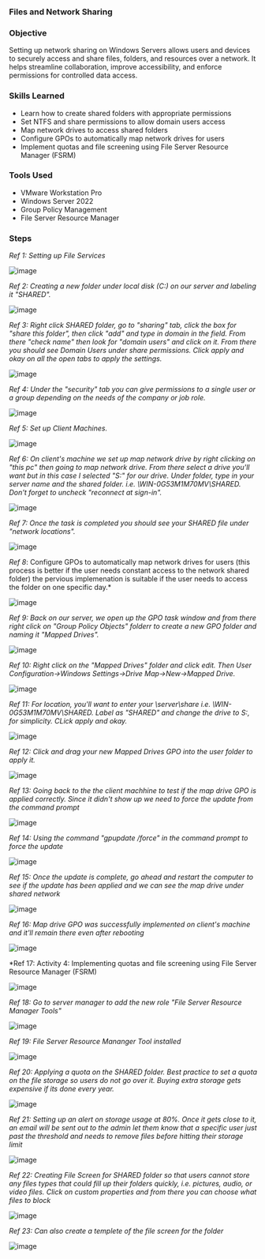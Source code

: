 ### Files and Network Sharing

### Objective
  
Setting up network sharing on Windows Servers allows users and devices to securely access and share files, folders, and resources over a network. It helps streamline collaboration, improve accessibility, and enforce permissions for controlled data access.

### Skills Learned

- Learn how to create shared folders with appropriate permissions
- Set NTFS and share permissions to allow domain users access
- Map network drives to access shared folders
- Configure GPOs to automatically map network drives for users
- Implement quotas and file screening using File Server Resource Manager (FSRM)

### Tools Used

- VMware Workstation Pro
- Windows Server 2022
- Group Policy Management
- File Server Resource Manager

### Steps

*Ref 1: Setting up File Services*

![image](https://github.com/user-attachments/assets/63225de4-6851-4bf2-9799-aef6fcb31ad6)

*Ref 2: Creating a new folder under local disk (C:) on our server and labeling it "SHARED".*

![image](https://github.com/user-attachments/assets/5eab0fe2-c06a-4d83-911e-63a5468c83b7)

*Ref 3: Right click SHARED folder, go to "sharing" tab, click the box for "share this folder", then click "add" and type in domain in the field. From there "check name" then look for "domain users" and click on it. From there you should see Domain Users under share permissions. Click apply and okay on all the open tabs to apply the settings.*

![image](https://github.com/user-attachments/assets/29408179-c644-4bcd-922b-f6939f01756b)

*Ref 4: Under the "security" tab you can give permissions to a single user or a group depending on the needs of the company or job role.*

![image](https://github.com/user-attachments/assets/69b0626e-85fc-48f2-b2ca-9a85db9ae0ca)

*Ref 5: Set up Client Machines.*

![image](https://github.com/user-attachments/assets/0a9dc45c-ba97-4fdf-93b6-686067dd0e90)

*Ref 6: On client's machine we set up map network drive by right clicking on "this pc" then going to map network drive. From there select a drive you'll want but in this case I selected "S:" for our drive. Under folder, type in your server name and the shared folder. i.e. \\WIN-0G53M1M70MV\SHARED. Don't forget to uncheck "reconnect at sign-in".*

![image](https://github.com/user-attachments/assets/9c22a900-833c-4c54-89a6-49ddba178203)

*Ref 7: Once the task is completed you should see your SHARED file under "network locations".*

![image](https://github.com/user-attachments/assets/1b7cf044-51e3-4ce7-a01f-3c88e0c99f00)

*Ref 8*: Configure GPOs to automatically map network drives for users (this process is better if the user needs constant access to the network shared folder) the pervious implemenation is suitable if the user needs to access the folder on one specific day.*

![image](https://github.com/user-attachments/assets/5ae2f48d-39dc-484a-8b95-eb46bc052f5b)

*Ref 9: Back on our server, we open up the GPO task window and from there right click on "Group Policy Objects" folderr to create a new GPO folder and naming it "Mapped Drives".*

![image](https://github.com/user-attachments/assets/3027f689-9ed7-4fe5-9fc9-896dacc52725)

*Ref 10: Right click on the "Mapped Drives" folder and click edit. Then User Configuration->Windows Settings->Drive Map->New->Mapped Drive.*

![image](https://github.com/user-attachments/assets/73a1e0a0-7a43-4679-9599-ef1757491ad5)

*Ref 11: For location, you'll want to enter your \\server\share i.e. \\WIN-0G53M1M70MV\SHARED. Label as "SHARED" and change the drive to S:, for simplicity. CLick apply and okay.*

![image](https://github.com/user-attachments/assets/ce030be0-f95c-44dd-b261-4e0955785e2f)

*Ref 12: Click and drag your new Mapped Drives GPO into the user folder to apply it.*

![image](https://github.com/user-attachments/assets/a9869242-eeb0-4278-8bac-7f082a11c948)

*Ref 13: Going back to the the client machhine to test if the map drive GPO is applied correctly. Since it didn't show up we need to force the update from the command prompt*

![image](https://github.com/user-attachments/assets/79d50060-39f5-4e7a-b597-f6cea64f8ce7)

*Ref 14: Using the command "gpupdate /force" in the command prompt to force the update*

![image](https://github.com/user-attachments/assets/1c61f371-cc16-48e7-9565-3fa4345c7f6e)

*Ref 15: Once the update is complete, go ahead and restart the computer to see if the update has been applied and we can see the map drive under shared network*

![image](https://github.com/user-attachments/assets/5b26cfaf-4f83-4bd4-830d-dbdf2552df62)

*Ref 16: Map drive GPO was successfully implemented on client's machine and it'll remain there even after rebooting*

![image](https://github.com/user-attachments/assets/60b9f382-899f-461c-995d-ebb24343f996)

*Ref 17: Activity 4: Implementing quotas and file screening using File Server Resource Manager (FSRM) 

![image](https://github.com/user-attachments/assets/46918186-9b6e-48c6-b552-850ea9b75c69)

*Ref 18: Go to server manager to add the new role "File Server Resource Manager Tools"*

![image](https://github.com/user-attachments/assets/62fe2d15-e195-435a-8fc7-ab482f39dab4)

*Ref 19: File Server Resource Mananger Tool installed*

![image](https://github.com/user-attachments/assets/91c2463c-0ae8-48a4-bc59-38e5ef5687c1)

*Ref 20: Applying a quota on the SHARED folder. Best practice to set a quota on the file storage so users do not go over it. Buying extra storage gets expensive if its done every year.*

![image](https://github.com/user-attachments/assets/db428948-ff09-4e35-8cd3-6924e092c3ba)

*Ref 21: Setting up an alert on storage usage at 80%. Once it gets close to it, an email will be sent out to the admin let them know that a specific user just past the threshold and needs to remove files before hitting their storage limit*

![image](https://github.com/user-attachments/assets/c45b22f3-cd56-40ee-a8ca-182038960799)

*Ref 22: Creating File Screen for SHARED folder so that users cannot store any files types that could fill up their folders quickly, i.e. pictures, audio, or video files. Click on custom properties and from there you can choose what files to block*

![image](https://github.com/user-attachments/assets/11913177-0b30-42b6-9470-9dd1a66ceef2)

*Ref 23: Can also create a templete of the file screen for the folder*

![image](https://github.com/user-attachments/assets/066e0de7-44ed-4b5a-9d62-c26b237d8872)

